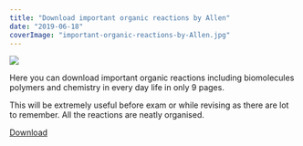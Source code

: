 ```yaml
---
title: "Download important organic reactions by Allen"
date: "2019-06-18"
coverImage: "important-organic-reactions-by-Allen.jpg"
---
```


![](/images/important-organic-reactions-by-Allen.jpg)

Here you can download important organic reactions including biomolecules polymers and chemistry in every day life in only 9 pages.

This will be extremely useful before exam or while revising as there are lot to remember. All the reactions are neatly organised.

[Download](https://drive.google.com/open?id=1rYHgKt0L5yG7QCu-TST6ccEcXzm1K9Pf)
